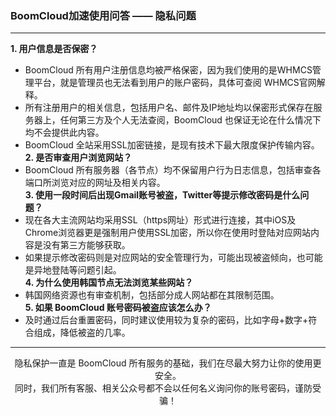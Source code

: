 ### BoomCloud加速使用问答 —— 隐私问题
---
**1. 用户信息是否保密？**
* BoomCloud 所有用户注册信息均被严格保密，因为我们使用的是WHMCS管理平台，就是管理员也无法看到用户的账户密码，具体可查阅 WHMCS官网解释。
* 所有注册用户的相关信息，包括用户名、邮件及IP地址均以保密形式保存在服务器上，任何第三方及个人无法查阅，BoomCloud 也保证无论在什么情况下均不会提供此内容。
* BoomCloud 全站采用SSL加密链接，是现有技术下最大限度保护传输内容。  
**2. 是否审查用户浏览网站？**
* BoomCloud 所有服务器（各节点）均不保留用户行为日志信息，包括审查各端口所浏览对应的网址及相关内容。  
**3. 使用一段时间后出现Gmail账号被盗，Twitter等提示修改密码是什么问题？**
* 现在各大主流网站均采用SSL（https网址）形式进行连接，其中iOS及Chrome浏览器更是强制用户使用SSL加密，所以你在使用时登陆对应网站内容是没有第三方能够获取。
* 如果提示修改密码则是对应网站的安全管理行为，可能出现被盗倾向，也可能是异地登陆等问题引起。  
**4. 为什么使用韩国节点无法浏览某些网站？**
* 韩国网络资源也有审查机制，包括部分成人网站都在其限制范围。  
**5. 如果 BoomCloud 账号密码被盗应该怎么办？**
* 及时通过后台重置密码，同时建议使用较为复杂的密码，比如字母+数字+符合组成，降低被盗的几率。   
---
<center>隐私保护一直是 BoomCloud 所有服务的基础，我们在尽最大努力让你的使用更安全。  </center>
<center>同时，我们所有客服、相关公众号都不会以任何名义询问你的账号密码，谨防受骗！</center>
